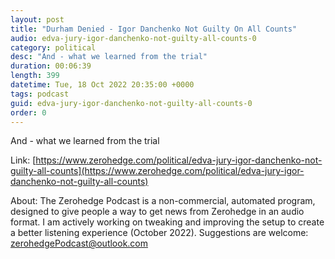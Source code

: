 ```yaml
---
layout: post
title: "Durham Denied - Igor Danchenko Not Guilty On All Counts"
audio: edva-jury-igor-danchenko-not-guilty-all-counts-0
category: political
desc: "And - what we learned from the trial"
duration: 00:06:39
length: 399
datetime: Tue, 18 Oct 2022 20:35:00 +0000
tags: podcast
guid: edva-jury-igor-danchenko-not-guilty-all-counts-0
order: 0
---
```

And - what we learned from the trial

Link: [https://www.zerohedge.com/political/edva-jury-igor-danchenko-not-guilty-all-counts](https://www.zerohedge.com/political/edva-jury-igor-danchenko-not-guilty-all-counts)

About: The Zerohedge Podcast is a non-commercial, automated program, designed to give people a way to get news from Zerohedge in an audio format.  I am actively working on tweaking and improving the setup to create a better listening experience (October 2022).  Suggestions are welcome: [zerohedgePodcast@outlook.com](mailto:zerohedgePodcast@outlook.com)